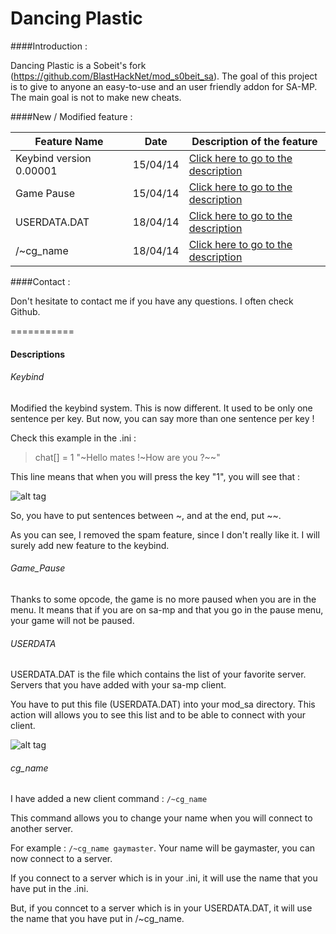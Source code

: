 Dancing Plastic
===========

####Introduction :

Dancing Plastic is a Sobeit's fork (https://github.com/BlastHackNet/mod_s0beit_sa). The goal of this project is to give to anyone an easy-to-use and an user friendly addon for SA-MP. The main goal is not to make new cheats.

####New / Modified feature :

Feature Name  | Date | Description of the feature
------------- | ------------- | -------------
Keybind version 0.00001 | 15/04/14 | [Click here to go to the description](#keybind)
Game Pause | 15/04/14 | [Click here to go to the description](#game_pause)
USERDATA.DAT | 18/04/14 | [Click here to go to the description](#userdata)
/~cg_name | 18/04/14 | [Click here to go to the description](#cg_name)

####Contact :

Don't hesitate to contact me if you have any questions. I often check Github.


===========
#### Descriptions

###### Keybind
Modified the keybind system. This is now different. It used to be only one sentence per key. But now, you can say more than one sentence per key !

Check this example in the .ini :

>chat[] = 1 "~Hello mates !~How are you ?~~"

This line means that when you will press the key "1", you will see that :

![alt tag](http://img15.hostingpics.net/pics/427423samp001Copie.png)

So, you have to put sentences between ~, and at the end, put ~~.

As you can see, I removed the spam feature, since I don't really like it. I will surely add new feature to the keybind.

###### Game_Pause

Thanks to some opcode, the game is no more paused when you are in the menu. It means that if you are on sa-mp and that you go in the pause menu, your game will not be paused.

###### USERDATA
USERDATA.DAT is the file which contains the list of your favorite server. Servers that you have added with your sa-mp client.

You have to put this file (USERDATA.DAT) into your mod_sa directory. This action will allows you to see this list and to be able to connect with your client.

![alt tag](http://img4.hostingpics.net/pics/421380samp002Copie.png)

###### cg_name

I have added a new client command : ``` /~cg_name ```

This command allows you to change your name when you will connect to another server.

For example : ```/~cg_name gaymaster```. Your name will be gaymaster, you can now connect to a server.

If you connect to a server which is in your .ini, it will use the name that you have put in the .ini.

But, if you conncet to a server which is in your USERDATA.DAT, it will use the name that you have put in /~cg_name.
